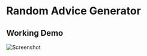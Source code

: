 # Random Advice Generator

## Working Demo

![Screenshot](https://user-images.githubusercontent.com/88226411/196895515-5a34dc6e-e70f-4809-9b59-c0347348ae45.png)

